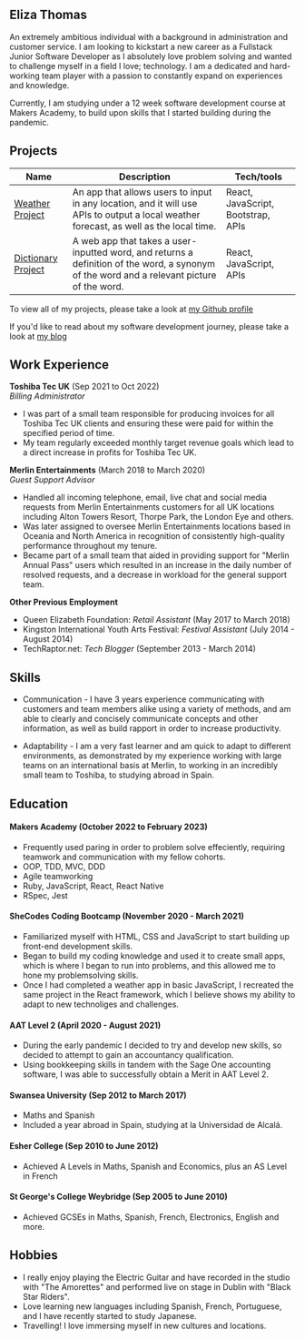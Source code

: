 ## Eliza Thomas

An extremely ambitious individual with a background in administration and customer service. I am looking to kickstart a new career as a Fullstack Junior Software Developer as I absolutely love problem solving and wanted to challenge myself in a field I love; technology. I am a dedicated and hard-working team player with a passion to constantly expand on experiences and knowledge.

Currently, I am studying under a 12 week software development course at Makers Academy, to build upon skills that I started building during the pandemic. 

## Projects

| Name                         | Description       | Tech/tools        |
| ---------------------------- | ----------------- | ----------------- |
| [Weather Project](https://github.com/elizamthomas1994/weather-react) | An app that allows users to input in any location, and it will use APIs to output a local weather forecast, as well as the local time. | React, JavaScript, Bootstrap, APIs |
| [Dictionary Project](https://github.com/elizamthomas1994/dictionary-react-project) | A web app that takes a user-inputted word, and returns a definition of the word, a synonym of the word and a relevant picture of the word. | React, JavaScript, APIs |

To view all of my projects, please take a look at [my Github profile](https://github.com/elizamthomas1994)

If you'd like to read about my software development journey, please take a look at [my blog](https://medium.com/@elizamthomas1994/why-i-decided-to-pursue-becoming-a-software-developer-c82d2420715)

## Work Experience

**Toshiba Tec UK** (Sep 2021 to Oct 2022)  
_Billing Administrator_

- I was part of a small team responsible for producing invoices for all Toshiba Tec UK clients and ensuring these were paid for within the specified period of time.
- My team regularly exceeded monthly target revenue goals which lead to a direct increase in profits for Toshiba Tec UK.

**Merlin Entertainments** (March 2018 to March 2020)  
_Guest Support Advisor_

- Handled all incoming telephone, email, live chat and social media requests from Merlin Entertainments customers for all UK locations including Alton Towers Resort, Thorpe Park, the London Eye and others.
- Was later assigned to oversee Merlin Entertainments locations based in Oceania and North America in recognition of consistently high-quality performance throughout my tenure.
- Became part of a small team that aided in providing support for "Merlin Annual Pass" users which resulted in an increase in the daily number of resolved requests, and a decrease in workload for the general support team.

**Other Previous Employment**
- Queen Elizabeth Foundation: _Retail Assistant_ (May 2017 to March 2018)
- Kingston International Youth Arts Festival: _Festival Assistant_ (July 2014 - August 2014)
- TechRaptor.net: _Tech Blogger_ (September 2013 - March 2014)

## Skills

- Communication - I have 3 years experience communicating with customers and team members alike using a variety of methods, and am able to clearly and concisely communicate concepts and other information, as well as build rapport in order to increase productivity.

- Adaptability - I am a very fast learner and am quick to adapt to different environments, as demonstrated by my experience working with large teams on an international basis at Merlin, to working in an incredibly small team to Toshiba, to studying abroad in Spain.

## Education

#### Makers Academy (October 2022 to February 2023)
- Frequently used paring in order to problem solve effeciently, requiring teamwork and communication with my fellow cohorts.
- OOP, TDD, MVC, DDD
- Agile teamworking
- Ruby, JavaScript, React, React Native
- RSpec, Jest

#### SheCodes Coding Bootcamp (November 2020 - March 2021)
- Familiarized myself with HTML, CSS and JavaScript to start building up front-end development skills.
- Began to build my coding knowledge and used it to create small apps, which is where I began to run into problems, and this allowed me to hone my problemsolving skills.
- Once I had completed a weather app in basic JavaScript, I recreated the same project in the React framework, which I believe shows my ability to adapt to new technoliges and challenges.

#### AAT Level 2 (April 2020 - August 2021)
- During the early pandemic I decided to try and develop new skills, so decided to attempt to gain an accountancy qualification.
- Using bookkeeping skills in tandem with the Sage One accounting software, I was able to successfully obtain a Merit in AAT Level 2.

#### Swansea University (Sep 2012 to March 2017)
- Maths and Spanish
- Included a year abroad in Spain, studying at la Universidad de Alcalá.

#### Esher College (Sep 2010 to June 2012)
- Achieved A Levels in Maths, Spanish and Economics, plus an AS Level in French

#### St George's College Weybridge (Sep 2005 to June 2010)
- Achieved GCSEs in Maths, Spanish, French, Electronics, English and more.

## Hobbies
- I really enjoy playing the Electric Guitar and have recorded in the studio with "The Amorettes" and performed live on stage in Dublin with "Black Star Riders".
- Love learning new languages including Spanish, French, Portuguese, and I have recently started to study Japanese.
- Travelling! I love immersing myself in new cultures and locations.

